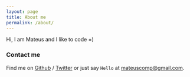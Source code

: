 ```yaml
---
layout: page
title: About me
permalink: /about/
---
```


Hi, I am Mateus and I like to code =) 

### Contact me

Find me on [Github][github] / [Twitter][Twitter] or just say `Hello` at 
[mateuscomp@gmail.com](mateuscomp@gmail.com).


[github]: https://github.com/mrcosta
[twitter]: https://twitter.com/mrcambota
